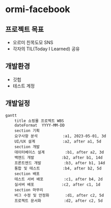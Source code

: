 # ormi-facebook

## 프로젝트 목표
- 오르미 친목도모 SNS
- 각자의 TIL(Today I Learned) 공유

## 개발환경
- 깃헙
- 테스트 계정

## 개발일정
```mermaid
gantt
    title 쇼핑몰 프로젝트 WBS
    dateFormat  YYYY-MM-DD
    section 기획
    요구사항 분석           :a1, 2023-05-01, 3d
    UI/UX 설계            :a2, after a1, 5d
    section 개발
    데이터베이스 설계         :b1, after a2, 3d
    백엔드 개발            :b2, after b1, 14d
    프론트엔드 개발          :b3, after b1, 14d
    통합 및 테스트          :b4, after b2, 5d
    section 배포
    테스트 서버 배포         :c1, after b4, 2d
    실서버 배포            :c2, after c1, 1d
    section 마무리
    버그 수정 및 안정화       :d1, after c2, 5d
    프로젝트 문서화          :d2, after c2, 5d
```